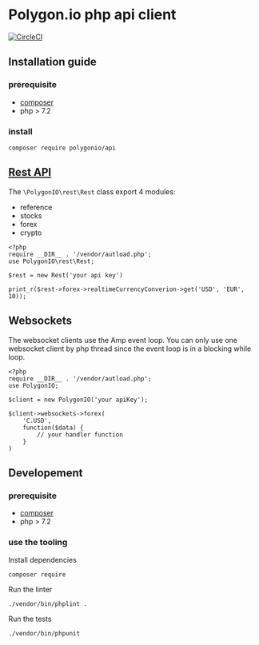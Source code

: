 # Polygon.io php api client

[![CircleCI](https://circleci.com/gh/bassochette/polygon.io-php.svg?style=svg)](https://circleci.com/gh/bassochette/polygon.io-php)

## Installation guide

### prerequisite

- [composer](https://getcomposer.org/)
- php > 7.2

### install

``` 
composer require polygonio/api
```

## [Rest API](https://polygon.io/docs/#getting-started)

The `\PolygonIO\rest\Rest` class export 4 modules:

- reference
- stocks
- forex
- crypto

```
<?php
require __DIR__ . '/vendor/autload.php';
use PolygonIO\rest\Rest;

$rest = new Rest('your api key')

print_r($rest->forex->realtimeCurrencyConverion->get('USD', 'EUR', 10));

```

## Websockets

The websocket clients use the Amp event loop. 
You can only use one websocket client by php thread since the event loop is in a blocking while loop.

```
<?php
require __DIR__ . '/vendor/autload.php';
use PolygonIO;

$client = new PolygonIO('your apiKey');

$client->websockets->forex(
    'C.USD',
    function($data) {
        // your handler function
    }
)
```

## Developement

### prerequisite

- [composer](https://getcomposer.org/)
- php > 7.2

### use the tooling

Install dependencies
```
composer require
```

Run the linter
```bash
./vendor/bin/phplint .
```

Run the tests
```
./vendor/bin/phpunit
```